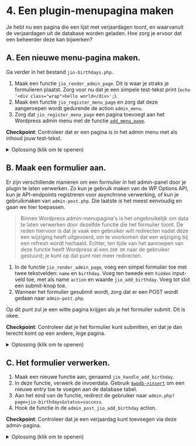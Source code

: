 # 4. Een plugin-menupagina maken

Je hebt nu een pagina die een lijst met verjaardagen toont, en waarvanuit de verjaardagen uit de database worden geladen.
Hoe zorg je ervoor dat een beheerder deze kan bijwerken?

## A. Een nieuwe menu-pagina maken.

Ga verder in het bestand `jio-birthdays.php`.

1. Maak een functie `jio_render_admin_page`. Dit is waar je straks je formulieren plaatst. Zorg voor nu dat je een simpele test-tekst print (`echo '<div class="wrap">hello world</div>';`).
2. Maak een functie `jio_register_menu_page` en zorg dat deze aangeroepen wordt gedurende de action `admin_menu`.
3. Zorg dat `jio_register_menu_page` een pagina toevoegt aan het Wordpress admin menu met de functie [`add_menu_page`](https://developer.wordpress.org/reference/functions/add_menu_page/).

**Checkpoint**: Controleer dat er een pagina is in het admin menu met als inhoud jouw test-tekst.

<details>
<summary>Oplossing (klik om te openen)</summary>

```php
function jio_render_admin_page() {
    echo '<div class="wrap">Hello world!</div>';
}

function jio_register_menu_page() {
  add_menu_page( 'JIO Birthdays', 'JIO Verjaardagen', 'manage_options', 'jio-birthdays', 'jio_render_admin_page');
}
add_action('admin_menu', 'jio_register_menu_page');
```

</details>
    
## B. Maak een formulier aan.

Er zijn verschillende manieren om een formulier in het admin-panel door je plugin te laten verwerken. Zo kun je gebruik maken van de WP Options API, kun je API-endpoints registreren voor asynchrone verwerking, of kun je gebruikmaken van `admin-post.php`. Die laatste is het meest eenvoudig en gaan we hier toepassen.

> Binnen Wordpress admin-menupagina's is het ongebruikelijk om data te laten verwerken door dezelfde functie die het formulier toont. De reden hiervoor is dat je vaak een gebruiker wilt redirecten nadat deze een wijziging heeft uitgevoerd, om te voorkomen dat een wijziging bij een refresh wordt herhaald. Echter, ten tijde van het aanroepen van deze functie heeft Wordpress al een `200 OK` naar de gebruiker gestuurd; je kunt op dat punt niet meer redirecten.

1. In de functie `jio_render_admin_page`, voeg een simpel formulier toe met twee tekstvelden: `name` en `birthday`. Voeg ten tweede een `hidden` input-veld toe, met als name `action` en waarde `jio_add_birthday`. Voeg tot slot een submit-knop toe.
2. Wanneer het formulier gesubmit wordt, zorg dat er een POST wordt gedaan naar `admin-post.php`.

Op dit punt zul je een witte pagina krijgen als je het formulier submit. Dit is okee.

**Checkpoint**: Controleer dat je het formulier kunt submitten, en dat je dan terecht komt op een andere, lege pagina.

<details>
<summary>Oplossing (klik om te openen)</summary>

```php
function jio_render_admin_page() {
    ?>
    <div class="wrap">
    <form action="?page=jio-birthdays" method="POST">
        <input type="hidden" name="action" value="jio_add_birthday" />
        <p>
            <label id="jio-name-label" for="jio-name">Name *</label>
            <input id="jio-name" name="name" aria-labelledby="jio-name-label" />
        </p>

        <p>
            <label id="jio-birthday-label" for="jio-birthday">Birthday *</label>
            <input id="jio-birthday" name="birthday" aria-labelledby="jio-birthday-label" placeholder="yyyy-mm-dd" />
        </p>

        <input name="submit" type="submit" value="Opslaan" />
    </form>
    </div>
    <?php
}

```

</details>

## C. Het formulier verwerken.

1. Maak een nieuwe functie aan, genaamd `jio_handle_add_birthday`.
2. In deze functie, verwerk de invoerdata. Gebruik [`$wpdb->insert`](https://developer.wordpress.org/reference/classes/wpdb/insert/) om een nieuwe entry toe te voegen aan de database tabel.
3. Aan het eind van de functie, redirect de gebruiker naar `admin.php?page=jio-birthdays&status=success`.
4. Hook de functie in de `admin_post_jio_add_birthday` action.

**Checkpoint**: Controleer dat je een verjaardag kunt toevoegen via deze admin-pagina.

<details>
<summary>Oplossing (klik om te openen)</summary>

```php
function jio_handle_add_birthday() {
    global $wpdb;

    $name = $_POST["name"] ?? null;
    $birthday = $_POST["birthday"] ?? null;
    if (!$name || !$birthday) {
        wp_redirect("admin.php?page=jio-birthdays&status=error");
        exit;
    }

    $result = $wpdb->insert("{$wpdb->prefix}jio_birthdays", ["name" => $name, "birthday" => $birthday], ["%s", "%s"]);

    $redirect_page = "admin.php?page=jio-birthdays&status=" . ($result ? "success" : "error");
    wp_redirect($redirect_page);
    exit;
}

add_action('admin_post_jio_add_birthday', 'jio_handle_add_birthday');

</details>

Gefeliciteerd! Op dit punt zou je de data terug moeten kunnen zien op de pagina op de website.
